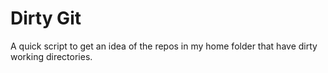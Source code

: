 # Dirty Git

A quick script to get an idea of the repos in my home folder that have dirty working directories.


